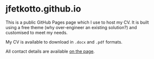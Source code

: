 # jfetkotto.github.io

This is a public GitHub Pages page which I use to host my CV. It is built using a free theme (why over-engineer an existing solution?) and customised to meet my needs. 

My CV is available to download in `.docx` and `.pdf` formats. 

All contact details are available [on the page](jfetkotto.github.io).
